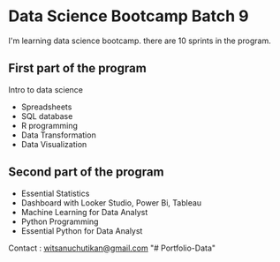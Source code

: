 # Data Science Bootcamp Batch 9

I'm learning data science bootcamp. there are 10 sprints in the program.

## First part of the program
Intro to data science
- Spreadsheets
- SQL database
- R programming
- Data Transformation
- Data Visualization

## Second part of the program

- Essential Statistics
- Dashboard with Looker Studio, Power Bi, Tableau
- Machine Learning for Data Analyst
- Python Programming
- Essential Python for Data Analyst

Contact : witsanuchutikan@gmail.com
"# Portfolio-Data" 
